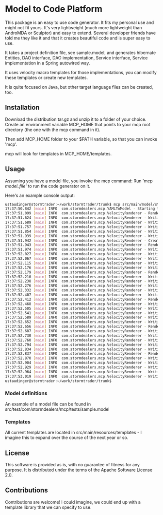 Model to Code Platform
======================

This package is an easy to use code generator. It fits my personal use and might not fit yours. 
It's very lightweight (much more lightweight than AndroMDA or Sculptor) and easy to extend. Several developer friends have told me they like it and that it creates beautiful code and is super easy to use. 

It takes a project definition file, see sample.model, and generates hibernate Entities, DAO interface, DAO implementation, Service interface, Service implementation in a Spring autowired way. 

It uses velocity macro templates for those implementations, you can modify these templates or create new templates. 

It is quite focused on Java, but other target language files can be created, too.


Installation
------------

Download the distribution tar.gz and unzip it to a folder of your choice. 
Create an environment variable MCP_HOME that points to your mcp root directory (the one with the mcp command in it). 

Then add MCP_HOME folder to your $PATH variable, so that you can invoke 'mcp'. 

mcp will look for templates in MCP_HOME/templates. 


Usage
-----

Assuming you have a model file, you invoke the mcp command:
Run 'mcp _model_file_' to run the code generator on it.  

Here's an example console output: 
```bash
ustaudinger@stormtrader:~/work/stormtrader/trunk$ mcp src/main/model/stormtrader.model
17:37:50.842 [main] INFO  com.stormdealers.mcp.YAMLToModel - Starting to process project object from file=src/main/model/stormtrader.model
17:37:51.099 [main] INFO  com.stormdealers.mcp.VelocityRenderer - Rendering entity AcctTargetPos
17:37:51.624 [main] INFO  com.stormdealers.mcp.VelocityRenderer - Writing file src/main/java/com/stormtrader/model2/interfaces/dao/IAcctTargetPosDao.java
17:37:51.689 [main] INFO  com.stormdealers.mcp.VelocityRenderer - Writing file src/main/java/com/stormtrader/model2/interfaces/service/IAcctTargetPosService.java
17:37:51.757 [main] INFO  com.stormdealers.mcp.VelocityRenderer - Writing file src/main/java/com/stormtrader/model2/service/AcctTargetPosService.java
17:37:51.854 [main] INFO  com.stormdealers.mcp.VelocityRenderer - Writing file src/main/java/com/stormtrader/model2/dao/AcctTargetPosDao.java
17:37:51.939 [main] INFO  com.stormdealers.mcp.VelocityRenderer - Writing file src/main/java/com/stormtrader/model2/entity/AcctTargetPos.java
17:37:51.942 [main] INFO  com.stormdealers.mcp.VelocityRenderer - Creating folder src/main/java/com/stormtrader/model2/dto
17:37:51.943 [main] INFO  com.stormdealers.mcp.VelocityRenderer - Rendering entity MarketDataSubscription
17:37:51.974 [main] INFO  com.stormdealers.mcp.VelocityRenderer - Writing file src/main/java/com/stormtrader/model2/interfaces/dao/IMarketDataSubscriptionDao.java
17:37:52.027 [main] INFO  com.stormdealers.mcp.VelocityRenderer - Writing file src/main/java/com/stormtrader/model2/interfaces/service/IMarketDataSubscriptionService.java
17:37:52.067 [main] INFO  com.stormdealers.mcp.VelocityRenderer - Writing file src/main/java/com/stormtrader/model2/service/MarketDataSubscriptionService.java
17:37:52.115 [main] INFO  com.stormdealers.mcp.VelocityRenderer - Writing file src/main/java/com/stormtrader/model2/dao/MarketDataSubscriptionDao.java
17:37:52.176 [main] INFO  com.stormdealers.mcp.VelocityRenderer - Writing file src/main/java/com/stormtrader/model2/entity/MarketDataSubscription.java
17:37:52.179 [main] INFO  com.stormdealers.mcp.VelocityRenderer - Rendering entity OrderState
17:37:52.210 [main] INFO  com.stormdealers.mcp.VelocityRenderer - Writing file src/main/java/com/stormtrader/model2/interfaces/dao/IOrderStateDao.java
17:37:52.238 [main] INFO  com.stormdealers.mcp.VelocityRenderer - Writing file src/main/java/com/stormtrader/model2/interfaces/service/IOrderStateService.java
17:37:52.276 [main] INFO  com.stormdealers.mcp.VelocityRenderer - Writing file src/main/java/com/stormtrader/model2/service/OrderStateService.java
17:37:52.332 [main] INFO  com.stormdealers.mcp.VelocityRenderer - Writing file src/main/java/com/stormtrader/model2/dao/OrderStateDao.java
17:37:52.407 [main] INFO  com.stormdealers.mcp.VelocityRenderer - Writing file src/main/java/com/stormtrader/model2/entity/OrderState.java
17:37:52.412 [main] INFO  com.stormdealers.mcp.VelocityRenderer - Rendering entity Order
17:37:52.468 [main] INFO  com.stormdealers.mcp.VelocityRenderer - Writing file src/main/java/com/stormtrader/model2/interfaces/dao/IOrderDao.java
17:37:52.505 [main] INFO  com.stormdealers.mcp.VelocityRenderer - Writing file src/main/java/com/stormtrader/model2/interfaces/service/IOrderService.java
17:37:52.541 [main] INFO  com.stormdealers.mcp.VelocityRenderer - Writing file src/main/java/com/stormtrader/model2/service/OrderService.java
17:37:52.589 [main] INFO  com.stormdealers.mcp.VelocityRenderer - Writing file src/main/java/com/stormtrader/model2/dao/OrderDao.java
17:37:52.652 [main] INFO  com.stormdealers.mcp.VelocityRenderer - Writing file src/main/java/com/stormtrader/model2/entity/Order.java
17:37:52.656 [main] INFO  com.stormdealers.mcp.VelocityRenderer - Rendering entity AccountManager
17:37:52.687 [main] INFO  com.stormdealers.mcp.VelocityRenderer - Writing file src/main/java/com/stormtrader/model2/interfaces/dao/IAccountManagerDao.java
17:37:52.730 [main] INFO  com.stormdealers.mcp.VelocityRenderer - Writing file src/main/java/com/stormtrader/model2/interfaces/service/IAccountManagerService.java
17:37:52.760 [main] INFO  com.stormdealers.mcp.VelocityRenderer - Writing file src/main/java/com/stormtrader/model2/service/AccountManagerService.java
17:37:52.794 [main] INFO  com.stormdealers.mcp.VelocityRenderer - Writing file src/main/java/com/stormtrader/model2/dao/AccountManagerDao.java
17:37:52.834 [main] INFO  com.stormdealers.mcp.VelocityRenderer - Writing file src/main/java/com/stormtrader/model2/entity/AccountManager.java
17:37:52.837 [main] INFO  com.stormdealers.mcp.VelocityRenderer - Rendering entity EquityShortSalesStats
17:37:52.870 [main] INFO  com.stormdealers.mcp.VelocityRenderer - Writing file src/main/java/com/stormtrader/model2/interfaces/dao/IEquityShortSalesStatsDao.java
17:37:52.904 [main] INFO  com.stormdealers.mcp.VelocityRenderer - Writing file src/main/java/com/stormtrader/model2/interfaces/service/IEquityShortSalesStatsService.java
17:37:52.929 [main] INFO  com.stormdealers.mcp.VelocityRenderer - Writing file src/main/java/com/stormtrader/model2/service/EquityShortSalesStatsService.java
17:37:52.964 [main] INFO  com.stormdealers.mcp.VelocityRenderer - Writing file src/main/java/com/stormtrader/model2/dao/EquityShortSalesStatsDao.java
17:37:53.019 [main] INFO  com.stormdealers.mcp.VelocityRenderer - Writing file src/main/java/com/stormtrader/model2/entity/EquityShortSalesStats.java
ustaudinger@stormtrader:~/work/stormtrader/trunk$
```

### Model definitions

An example of a model file can be found in src/test/com/stormdealers/mcp/tests/sample.model

### Templates

All current templates are located in src/main/resources/templates - I imagine this to expand over the course of the next year or so.  


License
-------

This software is provided as is, with no guarantee of fitness for any purpose. It is distributed under the terms of the Apache Software License 2.0. 


Contributions
-------------

Contributions are welcome! I could imagine, we could end up with a template library that we can specify to use.   
